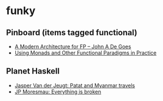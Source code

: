 # funky

## Pinboard (items tagged functional)
- [A Modern Architecture for FP – John A De Goes](http://degoes.net/articles/modern-fp)
- [Using Monads and Other Functional Paradigms in Practice](https://realm.io/news/slug-raheel-ahmad-using-monads-functional-paradigms-in-practice-functors-patterns-swift/)

## Planet Haskell
- [Jasper Van der Jeugt: Patat and Myanmar travels](http://jaspervdj.be/posts/2016-10-02-patat-myanmar.html)
- [JP Moresmau: Everything is broken](http://jpmoresmau.blogspot.com/2016/10/everything-is-broken.html)



